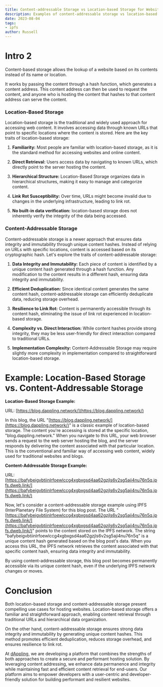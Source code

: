 ```yaml
---
title: Content-addressable Storage vs Location-based Storage for Websites
description: Examples of content-addressable storage vs location-based
date: 2023-08-04
tags:
- ipfs
author: Russell
---
```


# Intro 2
Content-based storage allows the lookup of a website based on its contents instead of its name or location. 

It works by passing the content through a hash function, which generates a content address. 
This content address can then be used to request the content, and anyone who is hosting the content that hashes to that content address can serve the content. 

### Location-Based Storage

Location-based storage is the traditional and widely used approach for accessing web content. It involves accessing data through known URLs that point to specific locations where the content is stored. Here are the key traits of location-based storage:

1. **Familiarity:** Most people are familiar with location-based storage, as it is the standard method for accessing websites and online content.
    
2. **Direct Retrieval:** Users access data by navigating to known URLs, which directly point to the server hosting the content.
    
3. **Hierarchical Structure:** Location-Based Storage organizes data in hierarchical structures, making it easy to manage and categorize content.
    
4. **Link Rot Susceptibility:** Over time, URLs might become invalid due to changes in the underlying infrastructure, leading to link rot.
    
5. **No built-in data verification:** location-based storage does not inherently verify the integrity of the data being accessed.
    

### Content-Addressable Storage

Content-addressable storage is a newer approach that ensures data integrity and immutability through unique content hashes. Instead of relying on URLs with specific locations, content is accessed based on its cryptographic hash. Let's explore the traits of content-addressable storage:

1. **Data Integrity and Immutability:** Each piece of content is identified by a unique content hash generated through a hash function. Any modification to the content results in a different hash, ensuring data integrity and immutability.
    
2. **Efficient Deduplication:** Since identical content generates the same content hash, content-addressable storage can efficiently deduplicate data, reducing storage overhead.
    
3. **Resilience to Link Rot:** Content is permanently accessible through its content hash, eliminating the issue of link rot experienced in location-based storage.
    
4. **Complexity vs. Direct Interaction:** While content hashes provide strong integrity, they may be less user-friendly for direct interaction compared to traditional URLs.
    
5. **Implementation Complexity:** Content-Addressable Storage may require slightly more complexity in implementation compared to straightforward location-based storage.

# Example: Location-Based Storage vs. Content-Addressable Storage

**Location-Based Storage Example:**

URL: [https://blog.dappling.network/](https://blog.dappling.network/)

In this blog, the URL "[https://blog.dappling.network/](https://blog.dappling.network/)" is a classic example of location-based storage. The content you're accessing is stored at the specific location, "blog.dappling.network." When you navigate to this URL, your web browser sends a request to the web server hosting the blog, and the server responds by delivering the content associated with that particular location. This is the conventional and familiar way of accessing web content, widely used for traditional websites and blogs.

**Content-Addressable Storage Example:**

URL: [https://bafybeigvbtiinlrfoewlccg4xgbxgsd4aa62gzjls6v2sg5aji4nu76n5q.ipfs.dweb.link/](https://bafybeigvbtiinlrfoewlccg4xgbxgsd4aa62gzjls6v2sg5aji4nu76n5q.ipfs.dweb.link/)

Now, let's consider a content-addressable storage example using IPFS (InterPlanetary File System) for this blog post. The URL "[https://bafybeigvbtiinlrfoewlccg4xgbxgsd4aa62gzjls6v2sg5aji4nu76n5q.ipfs.dweb.link/](https://bafybeigvbtiinlrfoewlccg4xgbxgsd4aa62gzjls6v2sg5aji4nu76n5q.ipfs.dweb.link/)" points to the content stored on the IPFS network. The string "bafybeigvbtiinlrfoewlccg4xgbxgsd4aa62gzjls6v2sg5aji4nu76n5q" is a unique content hash generated based on the blog post's data. When you access this URL, the IPFS network retrieves the content associated with that specific content hash, ensuring data integrity and immutability.

By using content-addressable storage, this blog post becomes permanently accessible via its unique content hash, even if the underlying IPFS network changes or moves.

# Conclusion 

Both location-based storage and content-addressable storage present compelling use cases for hosting websites. Location-based storage offers a familiar and straightforward approach, enabling content retrieval through traditional URLs and hierarchical data organization.

On the other hand, content-addressable storage ensures strong data integrity and immutability by generating unique content hashes. This method promotes efficient deduplication, reduces storage overhead, and ensures resilience to link rot.

At [dAppling](https://dappling.network/landing), we are developing a platform that combines the strengths of both approaches to create a secure and performant hosting solution. By leveraging content addressing, we enhance data permanence and integrity while maintaining fast and efficient content retrieval for end-users. Our platform aims to empower developers with a user-centric and developer-friendly solution for building performant and resilient websites.
